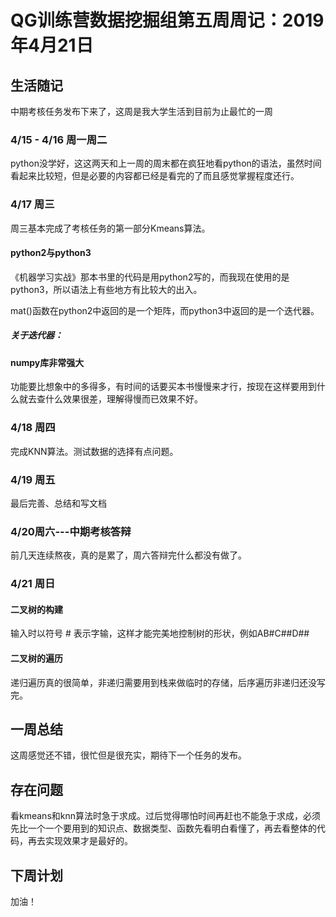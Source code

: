 #  QG训练营数据挖掘组第五周周记：2019年4月21日

## 生活随记

中期考核任务发布下来了，这周是我大学生活到目前为止最忙的一周

### 4/15 - 4/16 周一周二

python没学好，这这两天和上一周的周末都在疯狂地看python的语法，虽然时间看起来比较短，但是必要的内容都已经是看完的了而且感觉掌握程度还行。

### 4/17 周三

周三基本完成了考核任务的第一部分Kmeans算法。

#### python2与python3

《机器学习实战》那本书里的代码是用python2写的，而我现在使用的是python3，所以语法上有些地方有比较大的出入。

mat()函数在python2中返回的是一个矩阵，而python3中返回的是一个迭代器。

##### 关于迭代器：

[廖雪峰的网站对迭代器的介绍]: https://www.liaoxuefeng.com/wiki/0014316089557264a6b348958f449949df42a6d3a2e542c000/00143178254193589df9c612d2449618ea460e7a672a366000

#### numpy库非常强大

功能要比想象中的多得多，有时间的话要买本书慢慢来才行，按现在这样要用到什么就去查什么效果很差，理解得慢而已效果不好。

### 4/18 周四

完成KNN算法。测试数据的选择有点问题。

### 4/19 周五 

最后完善、总结和写文档

### 4/20周六---中期考核答辩

前几天连续熬夜，真的是累了，周六答辩完什么都没有做了。

### 4/21 周日

#### 二叉树的构建

输入时以符号 #  表示字输，这样才能完美地控制树的形状，例如AB#C##D##

#### 二叉树的遍历

递归遍历真的很简单，非递归需要用到栈来做临时的存储，后序遍历非递归还没写完。

## 一周总结

这周感觉还不错，很忙但是很充实，期待下一个任务的发布。

## 存在问题

看kmeans和knn算法时急于求成。过后觉得哪怕时间再赶也不能急于求成，必须先比一个一个要用到的知识点、数据类型、函数先看明白看懂了，再去看整体的代码，再去实现效果才是最好的。

## 下周计划

加油！